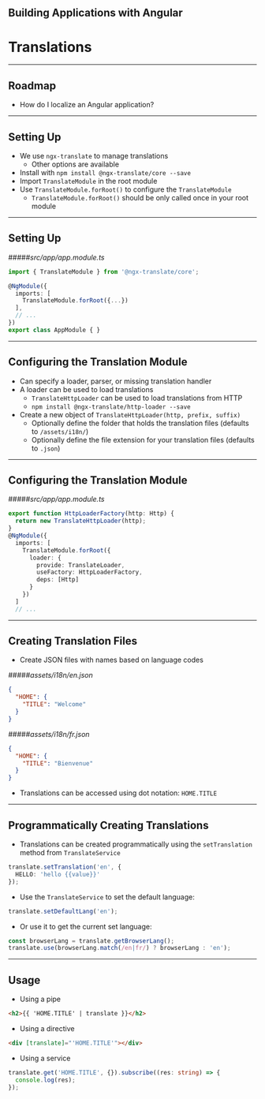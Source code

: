 <!-- .slide: data-background="../_includes/images/title-slide.jpg" -->
<!-- .slide: id="translation" -->
## Building Applications with Angular

# Translations

---
<!-- .slide: id="translation-roadmap" -->
## Roadmap

- How do I localize an Angular application?

---
<!-- .slide: id="translation-setting-up-1" -->
## Setting Up

- We use `ngx-translate` to manage translations
  - Other options are available
- Install with `npm install @ngx-translate/core --save`
- Import `TranslateModule` in the root module
- Use `TranslateModule.forRoot()` to configure the `TranslateModule`
  - `TranslateModule.forRoot()` should be only called once in your root module

---
<!-- .slide: id="translation-setting-up-2" -->
## Setting Up

#####_src/app/app.module.ts_
```ts
import { TranslateModule } from '@ngx-translate/core';

@NgModule({
  imports: [
    TranslateModule.forRoot({...})
  ],
  // ...
})
export class AppModule { }
```

---
<!-- .slide: id="translation-configuring-the-translation-module-1" -->
## Configuring the Translation Module

- Can specify a loader, parser, or missing translation handler
- A loader can be used to load translations
  - `TranslateHttpLoader` can be used to load translations from HTTP
  - `npm install @ngx-translate/http-loader --save`
- Create a new object of `TranslateHttpLoader(http, prefix, suffix)`
  - Optionally define the folder that holds the translation files (defaults to `/assets/i18n/`)
  - Optionally define the file extension for your translation files (defaults to `.json`)

---
<!-- .slide: id="translation-configuring-the-translation-module-2" -->
## Configuring the Translation Module

#####_src/app/app.module.ts_
```ts
export function HttpLoaderFactory(http: Http) {
  return new TranslateHttpLoader(http);
}
@NgModule({
  imports: [
    TranslateModule.forRoot({
      loader: {
        provide: TranslateLoader,
        useFactory: HttpLoaderFactory,
        deps: [Http]
      }
    })
  ]
  // ...
```

---
<!-- .slide: id="translation-creating-translation-files" -->
## Creating Translation Files

- Create JSON files with names based on language codes

#####_assets/i18n/en.json_
```json
{
  "HOME": {
    "TITLE": "Welcome"
  }
}
```

#####_assets/i18n/fr.json_
```json
{
  "HOME": {
    "TITLE": "Bienvenue"
  }
}
```

- Translations can be accessed using dot notation: `HOME.TITLE`

---
<!-- .slide: id="translation-programmatically-creating-translations" -->
## Programmatically Creating Translations

- Translations can be created programmatically using the `setTranslation` method from `TranslateService`

```ts
translate.setTranslation('en', {
  HELLO: 'hello {{value}}'
});
```

- Use the `TranslateService` to set the default language:

```ts
translate.setDefaultLang('en');
```

- Or use it to get the current set language:

```ts
const browserLang = translate.getBrowserLang();
translate.use(browserLang.match(/en|fr/) ? browserLang : 'en');
```

---
<!-- .slide: id="translation-usage" -->
## Usage

- Using a pipe

```html
<h2>{{ 'HOME.TITLE' | translate }}</h2>
```

- Using a directive

```html
<div [translate]="'HOME.TITLE'"></div>
```

- Using a service

```ts
translate.get('HOME.TITLE', {}).subscribe((res: string) => {
  console.log(res);
});
```
